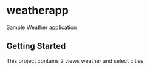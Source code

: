 # weatherapp

Sample Weather application

## Getting Started

This project contains 2 views weather and select cities


